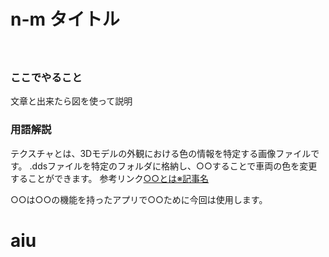 # n-m タイトル
　
### ここでやること
文章と出来たら図を使って説明

 ### 用語解説　
テクスチャとは、3Dモデルの外観における色の情報を特定する画像ファイルです。
.ddsファイルを特定のフォルダに格納し、○○することで車両の色を変更することができます。
参考リンク[○○とは※記事名](リンク)

○○は○○の機能を持ったアプリで○○ために今回は使用します。
###

# aiu

